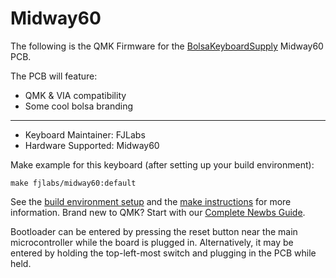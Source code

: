 # Midway60

The following is the QMK Firmware for the [BolsaKeyboardSupply](https://www.bolsakeyboardsupply.com) Midway60 PCB. 

The PCB will feature:
* QMK & VIA compatibility
* Some cool bolsa branding
 
---

* Keyboard Maintainer: FJLabs
* Hardware Supported: Midway60

Make example for this keyboard (after setting up your build environment):

    make fjlabs/midway60:default

See the [build environment setup](https://docs.qmk.fm/#/getting_started_build_tools) and the [make instructions](https://docs.qmk.fm/#/getting_started_make_guide) for more information. Brand new to QMK? Start with our [Complete Newbs Guide](https://docs.qmk.fm/#/newbs).

Bootloader can be entered by pressing the reset button near the main microcontroller while the board is plugged in. Alternatively, it may be entered by holding the top-left-most switch and plugging in the PCB while held.